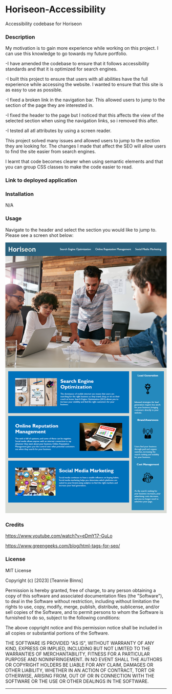 # Horiseon-Accessibility
Accessibility codebase for Horiseon

### Description

My motivation is to gain more experience while working on this project. I can use this knowledge to go towards my future portfolio. 

-I have amended the codebase to ensure that it follows accessibility standards and that it is optimized for search engines.

-I built this project to ensure that users with all abilities have the full experience while accessing the website. I wanted to ensure that this site is as easy to use as possible. 

-I fixed a broken link in the navigation bar. This allowed users to jump to the section of the page they are interested in. 

-I fixed the header to the page but I noticed that this affects the view of the selected section when using the navigation links, so i removed this after.

-I tested all atl attributes by using a screen reader.

This project solved many issues and allowed users to jump to the section they are looking for. The changes I made that affect the SEO will allow users to find the site easier from search engines. 

I learnt that code becomes clearer when using semantic elements and that you can group CSS classes to make the code easier to read. 


### Link to deployed application


### Installation

N/A

### Usage

Navigate to the header and select the section you would like to jump to. Please see a screen shot below:

![alt text](/starter/assets/images/screenshot.png)


### Credits

https://www.youtube.com/watch?v=eDmY17-GuLo

https://www.greengeeks.com/blog/html-tags-for-seo/


### License

MIT License

Copyright (c) [2023] [Teannie Binns]

Permission is hereby granted, free of charge, to any person obtaining a copy
of this software and associated documentation files (the "Software"), to deal
in the Software without restriction, including without limitation the rights
to use, copy, modify, merge, publish, distribute, sublicense, and/or sell
copies of the Software, and to permit persons to whom the Software is
furnished to do so, subject to the following conditions:

The above copyright notice and this permission notice shall be included in all
copies or substantial portions of the Software.

THE SOFTWARE IS PROVIDED "AS IS", WITHOUT WARRANTY OF ANY KIND, EXPRESS OR
IMPLIED, INCLUDING BUT NOT LIMITED TO THE WARRANTIES OF MERCHANTABILITY,
FITNESS FOR A PARTICULAR PURPOSE AND NONINFRINGEMENT. IN NO EVENT SHALL THE
AUTHORS OR COPYRIGHT HOLDERS BE LIABLE FOR ANY CLAIM, DAMAGES OR OTHER
LIABILITY, WHETHER IN AN ACTION OF CONTRACT, TORT OR OTHERWISE, ARISING FROM,
OUT OF OR IN CONNECTION WITH THE SOFTWARE OR THE USE OR OTHER DEALINGS IN THE
SOFTWARE.

---